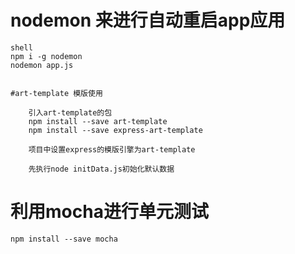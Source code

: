 # nodemon 来进行自动重启app应用
    shell 
    npm i -g nodemon
    nodemon app.js
```

#art-template 模版使用

    引入art-template的包
    npm install --save art-template
    npm install --save express-art-template
   
    项目中设置express的模版引擎为art-template
     
    先执行node initData.js初始化默认数据

```
# 利用mocha进行单元测试
    npm install --save mocha
